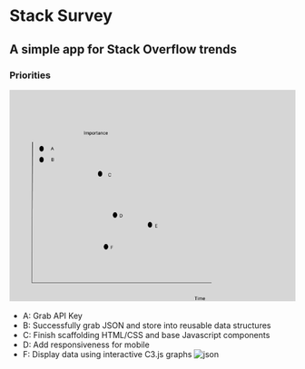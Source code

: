 # Stack Survey

## A simple app for Stack Overflow trends


### Priorities
![matrix](priority_matrix.png)

* A: Grab API Key
* B: Successfully grab JSON and store into reusable data structures
* C: Finish scaffolding HTML/CSS and base Javascript components
* D: Add responsiveness for mobile
* F: Display data using interactive C3.js graphs
![json](json-example.png)
